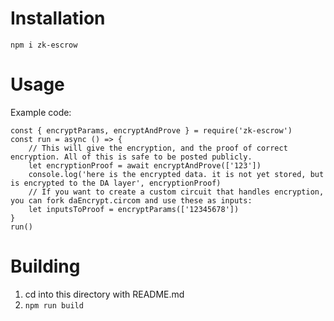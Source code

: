 # Installation
`npm i zk-escrow`
# Usage
Example code:
```
const { encryptParams, encryptAndProve } = require('zk-escrow')
const run = async () => {
    // This will give the encryption, and the proof of correct encryption. All of this is safe to be posted publicly.
    let encryptionProof = await encryptAndProve(['123'])
    console.log('here is the encrypted data. it is not yet stored, but is encrypted to the DA layer', encryptionProof)
    // If you want to create a custom circuit that handles encryption, you can fork daEncrypt.circom and use these as inputs:
    let inputsToProof = encryptParams(['12345678'])
}
run()
```
# Building
1. cd into this directory with README.md
2. `npm run build`
